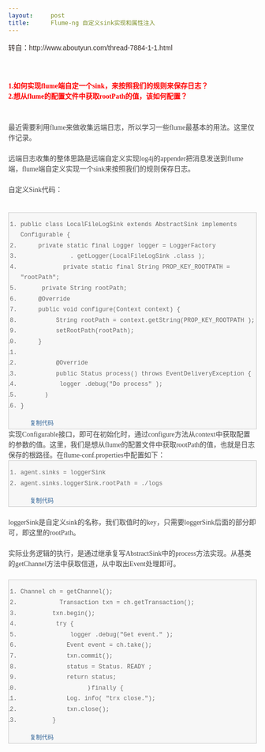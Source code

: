 ```yaml
---
layout:     post
title:      Flume-ng 自定义sink实现和属性注入
---
```

<div id="article_content" class="article_content clearfix csdn-tracking-statistics" data-pid="blog" data-mod="popu_307" data-dsm="post">
								            <link rel="stylesheet" href="https://csdnimg.cn/release/phoenix/template/css/ck_htmledit_views-f76675cdea.css">
						<div class="htmledit_views" id="content_views">
                
<p style="color:rgb(54,46,43);font-family:Arial;font-size:14px;line-height:26px;">
转自：http://www.aboutyun.com/thread-7884-1-1.html</p>
<p style="color:rgb(54,46,43);font-family:Arial;font-size:14px;line-height:26px;">
<br></p>
<p style="color:rgb(54,46,43);font-family:Arial;font-size:14px;line-height:26px;">
<span style="font-weight:700;color:rgb(68,68,68);font-family:Tahoma, 'Microsoft Yahei', Simsun;line-height:21px;"><span style="color:rgb(255,0,0);">1.如何实现flume端自定一个sink，来按照我们的规则来保存日志？</span></span><br style="color:rgb(68,68,68);font-family:Tahoma, 'Microsoft Yahei', Simsun;line-height:21px;"><span style="font-weight:700;color:rgb(68,68,68);font-family:Tahoma, 'Microsoft Yahei', Simsun;line-height:21px;"><span style="color:rgb(255,0,0);">2.想从flume的配置文件中获取rootPath的值，该如何配置？</span></span><br style="color:rgb(68,68,68);font-family:Tahoma, 'Microsoft Yahei', Simsun;line-height:21px;"><br style="color:rgb(68,68,68);font-family:Tahoma, 'Microsoft Yahei', Simsun;line-height:21px;"><br style="color:rgb(68,68,68);font-family:Tahoma, 'Microsoft Yahei', Simsun;line-height:21px;"><span style="color:rgb(68,68,68);font-family:Tahoma, 'Microsoft Yahei', Simsun;line-height:21px;">最近需要利用flume来做收集远端日志，所以学习一些flume最基本的用法。这里仅作记录。</span><br style="color:rgb(68,68,68);font-family:Tahoma, 'Microsoft Yahei', Simsun;line-height:21px;"><br style="color:rgb(68,68,68);font-family:Tahoma, 'Microsoft Yahei', Simsun;line-height:21px;"><span style="color:rgb(68,68,68);font-family:Tahoma, 'Microsoft Yahei', Simsun;line-height:21px;">远端日志收集的整体思路是远端自定义实现log4j的appender把消息发送到flume端，flume端自定义实现一个sink来按照我们的规则保存日志。</span><br style="color:rgb(68,68,68);font-family:Tahoma, 'Microsoft Yahei', Simsun;line-height:21px;"><br style="color:rgb(68,68,68);font-family:Tahoma, 'Microsoft Yahei', Simsun;line-height:21px;"><span style="color:rgb(68,68,68);font-family:Tahoma, 'Microsoft Yahei', Simsun;line-height:21px;">自定义Sink代码：</span><br style="color:rgb(68,68,68);font-family:Tahoma, 'Microsoft Yahei', Simsun;line-height:21px;"><br style="color:rgb(68,68,68);font-family:Tahoma, 'Microsoft Yahei', Simsun;line-height:21px;"></p>
<div class="blockcode" style="font-size:14px;overflow:hidden;color:rgb(102,102,102);border:1px solid rgb(204,204,204);font-family:Tahoma, 'Microsoft Yahei', Simsun;line-height:21px;background-color:rgb(247,247,247);">
<div id="code_jXg">
<ol><li style="font-family:Monaco, Consolas, 'Lucida Console', 'Courier New', serif;font-size:12px;line-height:1.8em;">
public class LocalFileLogSink extends AbstractSink implements Configurable {<br></li><li style="font-family:Monaco, Consolas, 'Lucida Console', 'Courier New', serif;font-size:12px;line-height:1.8em;">
     private static final Logger logger = LoggerFactory<br></li><li style="font-family:Monaco, Consolas, 'Lucida Console', 'Courier New', serif;font-size:12px;line-height:1.8em;">
              . getLogger(LocalFileLogSink .class );<br></li><li style="font-family:Monaco, Consolas, 'Lucida Console', 'Courier New', serif;font-size:12px;line-height:1.8em;">
            private static final String PROP_KEY_ROOTPATH = "rootPath";<br></li><li style="font-family:Monaco, Consolas, 'Lucida Console', 'Courier New', serif;font-size:12px;line-height:1.8em;">
      private String rootPath;<br></li><li style="font-family:Monaco, Consolas, 'Lucida Console', 'Courier New', serif;font-size:12px;line-height:1.8em;">
     @Override<br></li><li style="font-family:Monaco, Consolas, 'Lucida Console', 'Courier New', serif;font-size:12px;line-height:1.8em;">
     public void configure(Context context) {<br></li><li style="font-family:Monaco, Consolas, 'Lucida Console', 'Courier New', serif;font-size:12px;line-height:1.8em;">
          String rootPath = context.getString(PROP_KEY_ROOTPATH );<br></li><li style="font-family:Monaco, Consolas, 'Lucida Console', 'Courier New', serif;font-size:12px;line-height:1.8em;">
          setRootPath(rootPath);<br></li><li style="font-family:Monaco, Consolas, 'Lucida Console', 'Courier New', serif;font-size:12px;line-height:1.8em;">
     }<br></li><li style="font-family:Monaco, Consolas, 'Lucida Console', 'Courier New', serif;font-size:12px;line-height:1.8em;">
           <br></li><li style="font-family:Monaco, Consolas, 'Lucida Console', 'Courier New', serif;font-size:12px;line-height:1.8em;">
          @Override<br></li><li style="font-family:Monaco, Consolas, 'Lucida Console', 'Courier New', serif;font-size:12px;line-height:1.8em;">
          public Status process() throws EventDeliveryException {<br></li><li style="font-family:Monaco, Consolas, 'Lucida Console', 'Courier New', serif;font-size:12px;line-height:1.8em;">
           logger .debug("Do process" );<br></li><li style="font-family:Monaco, Consolas, 'Lucida Console', 'Courier New', serif;font-size:12px;line-height:1.8em;">
       ｝<br></li><li style="font-family:Monaco, Consolas, 'Lucida Console', 'Courier New', serif;font-size:12px;line-height:1.8em;">
}</li></ol></div>
<span style="margin-left:43px;font-size:12px;color:rgb(51,102,153) !important;">复制代码</span></div>
<span style="font-size:14px;color:rgb(68,68,68);font-family:Tahoma, 'Microsoft Yahei', Simsun;line-height:21px;">实现Configurable接口，即可在初始化时，通过configure方法从context中获取配置的参数的值。这里，我们是想从flume的配置文件中获取rootPath的值，也就是日志保存的根路径。在flume-conf.properties中配置如下：</span><br style="font-size:14px;color:rgb(68,68,68);font-family:Tahoma, 'Microsoft Yahei', Simsun;line-height:21px;"><div class="blockcode" style="font-size:14px;overflow:hidden;color:rgb(102,102,102);border:1px solid rgb(204,204,204);font-family:Tahoma, 'Microsoft Yahei', Simsun;line-height:21px;background-color:rgb(247,247,247);">
<div id="code_S82">
<ol><li style="font-family:Monaco, Consolas, 'Lucida Console', 'Courier New', serif;font-size:12px;line-height:1.8em;">
agent.sinks = loggerSink<br></li><li style="font-family:Monaco, Consolas, 'Lucida Console', 'Courier New', serif;font-size:12px;line-height:1.8em;">
agent.sinks.loggerSink.rootPath = ./logs</li></ol></div>
<span style="margin-left:43px;font-size:12px;color:rgb(51,102,153) !important;">复制代码</span></div>
<br style="font-size:14px;color:rgb(68,68,68);font-family:Tahoma, 'Microsoft Yahei', Simsun;line-height:21px;"><span style="font-size:14px;color:rgb(68,68,68);font-family:Tahoma, 'Microsoft Yahei', Simsun;line-height:21px;">loggerSink是自定义sink的名称，我们取值时的key，只需要loggerSink后面的部分即可，即这里的rootPath。</span><br style="font-size:14px;color:rgb(68,68,68);font-family:Tahoma, 'Microsoft Yahei', Simsun;line-height:21px;"><br style="font-size:14px;color:rgb(68,68,68);font-family:Tahoma, 'Microsoft Yahei', Simsun;line-height:21px;"><span style="font-size:14px;color:rgb(68,68,68);font-family:Tahoma, 'Microsoft Yahei', Simsun;line-height:21px;">实际业务逻辑的执行，是通过继承复写AbstractSink中的process方法实现。从基类的getChannel方法中获取信道，从中取出Event处理即可。</span><br style="font-size:14px;color:rgb(68,68,68);font-family:Tahoma, 'Microsoft Yahei', Simsun;line-height:21px;"><br style="font-size:14px;color:rgb(68,68,68);font-family:Tahoma, 'Microsoft Yahei', Simsun;line-height:21px;"><div class="blockcode" style="font-size:14px;overflow:hidden;color:rgb(102,102,102);border:1px solid rgb(204,204,204);font-family:Tahoma, 'Microsoft Yahei', Simsun;line-height:21px;background-color:rgb(247,247,247);">
<div id="code_tHl">
<ol><li style="font-family:Monaco, Consolas, 'Lucida Console', 'Courier New', serif;font-size:12px;line-height:1.8em;">
Channel ch = getChannel();<br></li><li style="font-family:Monaco, Consolas, 'Lucida Console', 'Courier New', serif;font-size:12px;line-height:1.8em;">
           Transaction txn = ch.getTransaction();<br></li><li style="font-family:Monaco, Consolas, 'Lucida Console', 'Courier New', serif;font-size:12px;line-height:1.8em;">
         txn.begin();<br></li><li style="font-family:Monaco, Consolas, 'Lucida Console', 'Courier New', serif;font-size:12px;line-height:1.8em;">
          try {<br></li><li style="font-family:Monaco, Consolas, 'Lucida Console', 'Courier New', serif;font-size:12px;line-height:1.8em;">
              logger .debug("Get event." );<br></li><li style="font-family:Monaco, Consolas, 'Lucida Console', 'Courier New', serif;font-size:12px;line-height:1.8em;">
             Event event = ch.take();<br></li><li style="font-family:Monaco, Consolas, 'Lucida Console', 'Courier New', serif;font-size:12px;line-height:1.8em;">
             txn.commit();<br></li><li style="font-family:Monaco, Consolas, 'Lucida Console', 'Courier New', serif;font-size:12px;line-height:1.8em;">
             status = Status. READY ;<br></li><li style="font-family:Monaco, Consolas, 'Lucida Console', 'Courier New', serif;font-size:12px;line-height:1.8em;">
             return status;<br></li><li style="font-family:Monaco, Consolas, 'Lucida Console', 'Courier New', serif;font-size:12px;line-height:1.8em;">
                   ｝finally {<br></li><li style="font-family:Monaco, Consolas, 'Lucida Console', 'Courier New', serif;font-size:12px;line-height:1.8em;">
             Log. info( "trx close.");<br></li><li style="font-family:Monaco, Consolas, 'Lucida Console', 'Courier New', serif;font-size:12px;line-height:1.8em;">
             txn.close();<br></li><li style="font-family:Monaco, Consolas, 'Lucida Console', 'Courier New', serif;font-size:12px;line-height:1.8em;">
         }</li></ol></div>
<span style="margin-left:43px;font-size:12px;color:rgb(51,102,153) !important;">复制代码</span></div>
<div><span style="margin-left:43px;font-size:12px;color:rgb(51,102,153) !important;"><br></span></div>
            </div>
                </div>
